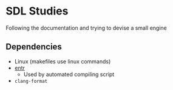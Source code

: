 # SDL Studies

Following the documentation and trying to devise a small engine

## Dependencies

- Linux (makefiles use linux commands)
- [entr](http://eradman.com/entrproject/)
  - Used by automated compiling script
- `clang-format`
